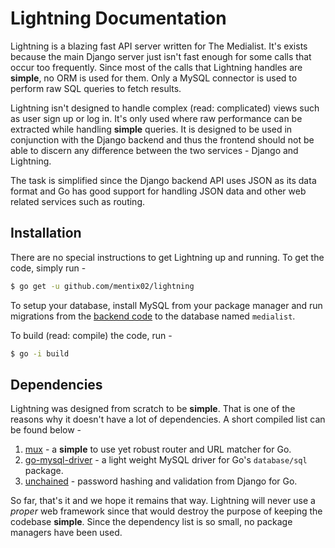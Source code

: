 # Lightning Documentation

Lightning is a blazing fast API server written for The Medialist. It's exists because the main Django server just isn't
fast enough for some calls that occur too frequently. Since most of the calls that Lightning handles are **simple**, no
ORM is used for them. Only a MySQL connector is used to perform raw SQL queries to fetch results.

Lightning isn't designed to handle complex (read: complicated) views such as user sign up or log in. It's only used where
raw performance can be extracted while handling **simple** queries. It is designed to be used in conjunction with the Django
backend and thus the frontend should not be able to discern any difference between the two services - Django and Lightning.

The task is simplified since the Django backend API uses JSON as its data format and Go has good support for handling
JSON data and other web related services such as routing.

## Installation

There are no special instructions to get Lightning up and running. To get the code, simply run -

```sh
$ go get -u github.com/mentix02/lightning
```

To setup your database, install MySQL from your package manager and run migrations from the
[backend code](https://github.com/mentix02/medialist-backend) to the database named `medialist`.

To build (read: compile) the code, run - 

```sh
$ go -i build
```

## Dependencies

Lightning was designed from scratch to be **simple**. That is one of the reasons why it doesn't have a lot of dependencies.
A short compiled list can be found below - 

1. [mux](https://github.com/gorilla/mux) - a **simple** to use yet robust router and URL matcher for Go.
2. [go-mysql-driver](https://github.com/go-sql-driver/mysql) - a light weight MySQL driver for Go's `database/sql` package.
3. [unchained](https://github.com/alexandrevicenzi/unchained) - password hashing and validation from Django for Go.

So far, that's it and we hope it remains that way. Lightning will never use a _proper_ web framework since that would
destroy the purpose of keeping the codebase **simple**. Since the dependency list is so small, no package managers have been used.
